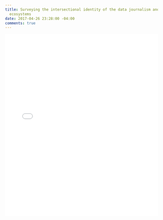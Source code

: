 ```yaml
---
title: Surveying the intersectional identity of the data journalism and civic-tech
  ecosystems
date: 2017-04-26 23:28:00 -04:00
comments: true
---
```


<p><iframe id="datawrapper-chart-Pe2EY" src="//datawrapper.dwcdn.net/Pe2EY/1/" scrolling="no" frameborder="0" allowtransparency="true" allowfullscreen="allowfullscreen" webkitallowfullscreen="webkitallowfullscreen" mozallowfullscreen="mozallowfullscreen" oallowfullscreen="oallowfullscreen" msallowfullscreen="msallowfullscreen" width="100%" height="600"></iframe><script type="text/javascript">if("undefined"==typeof window.datawrapper)window.datawrapper={};window.datawrapper["Pe2EY"]={},window.datawrapper["Pe2EY"].embedDeltas={"100":866,"200":698,"300":656,"400":642,"500":600,"600":600,"700":600,"800":600,"900":600,"1000":600},window.datawrapper["Pe2EY"].iframe=document.getElementById("datawrapper-chart-Pe2EY"),window.datawrapper["Pe2EY"].iframe.style.height=window.datawrapper["Pe2EY"].embedDeltas[Math.min(1e3,Math.max(100*Math.floor(window.datawrapper["Pe2EY"].iframe.offsetWidth/100),100))]+"px",window.addEventListener("message",function(a){if("undefined"!=typeof a.data["datawrapper-height"])for(var b in a.data["datawrapper-height"])if("Pe2EY"==b)window.datawrapper["Pe2EY"].iframe.style.height=a.data["datawrapper-height"][b]+"px"});</script></p>
